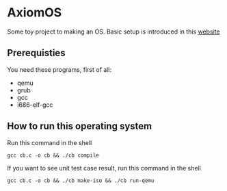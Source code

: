# AxiomOS
Some toy project to making an OS. Basic setup is introduced in this [website](https://littleosbook.github.io/)

## Prerequisties
You need these programs, first of all:
- qemu
- grub
- gcc
- i686-elf-gcc

## How to run this operating system
Run this command in the shell
```console
gcc cb.c -o cb && ./cb compile
```

If you want to see unit test case result, run this command in the shell
```console
gcc cb.c -o cb && ./cb make-iso && ./cb run-qemu
```

